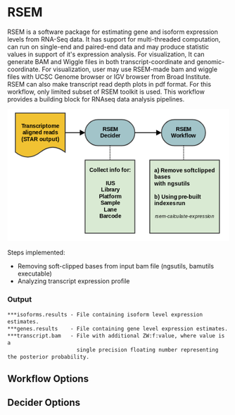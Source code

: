 # RSEM

RSEM is a software package for estimating gene and isoform expression levels from RNA-Seq data. It has support for multi-threaded computation, can run on single-end and paired-end data and may produce statistic values in support of it's expression analysis. For visualization, It can generate BAM and Wiggle files in both transcript-coordinate and genomic-coordinate. For visualization, user may use RSEM-made bam and wiggle files with UCSC Genome browser or IGV browser from Broad Institute. RSEM can also make transcript read depth plots in pdf format. For this workflow, only limited subset of RSEM toolkit is used. This workflow provides a building block for RNAseq data analysis pipelines.

![rsem flowchart](workflow-rsem/docs/RSEM_specs.png)

Steps implemented:

* Removing soft-clipped bases from input bam file (ngsutils, bamutils executable)
* Analyzing transcript expression profile

### Output

    ***isoforms.results - File containing isoform level expression estimates.
    ***genes.results    - File containing gene level expression estimates.
    ***transcript.bam   - File with additional ZW:f:value, where value is a 
                          single precision floating number representing the posterior probability.
                          
## Workflow Options



## Decider Options
